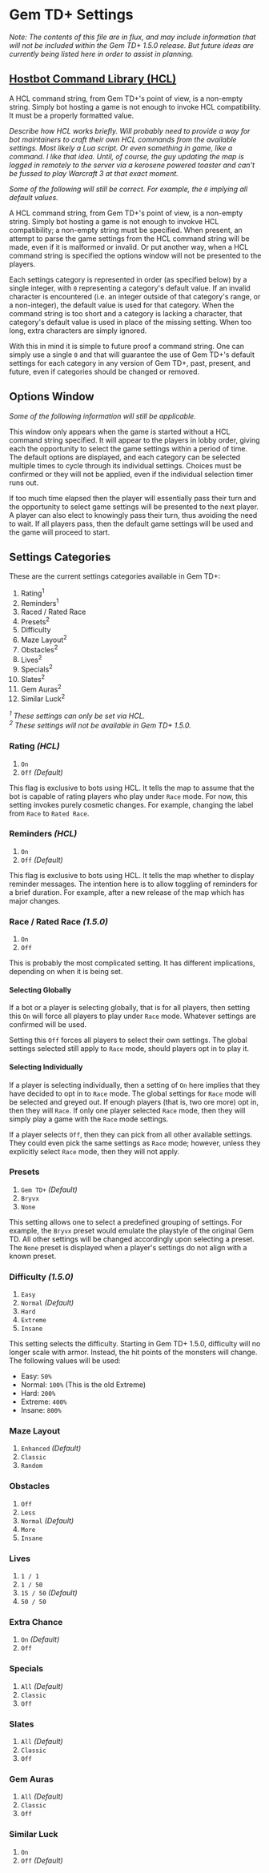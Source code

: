 # Gem TD+ Settings

_Note: The contents of this file are in flux, and may include information that
will not be included within the Gem TD+ 1.5.0 release. But future ideas are
currently being listed here in order to assist in planning._

## [Hostbot Command Library (HCL)][1]

A HCL command string, from Gem TD+'s point of view, is a non-empty string.
Simply bot hosting a game is not enough to invoke HCL compatibility. It must
be a properly formatted value.

_Describe how HCL works briefly. Will probably need to provide a way for bot
maintainers to craft their own HCL commands from the available settings. Most
likely a Lua script. Or even something in game, like a command. I like that
idea. Until, of course, the guy updating the map is logged in remotely to the
server via a kerosene powered toaster and can't be fussed to play Warcraft 3
at that exact moment._

_Some of the following will still be correct. For example, the `0` implying
all default values._

A HCL command string, from Gem TD+'s point of view, is a non-empty string.
Simply bot hosting a game is not enough to invokve HCL compatibility; a
non-empty string must be specified.  When present, an attempt to parse the
game settings from the HCL command string will be made, even if it is
malformed or invalid.  Or put another way, when a HCL command string is
specified the options window will not be presented to the players.

Each settings category is represented in order (as specified below) by a
single integer, with `0` representing a category's default value.  If an
invalid character is encountered (i.e. an integer outside of that category's
range, or a non-integer), the default value is used for that category.  When
the command string is too short and a category is lacking a character, that
category's default value is used in place of the missing setting.  When too
long, extra characters are simply ignored.

With this in mind it is simple to future proof a command string.  One can
simply use a single `0` and that will guarantee the use of Gem TD+'s default
settings for each category in any version of Gem TD+, past, present, and
future, even if categories should be changed or removed.

[1]: http://www.wc3c.net/showthread.php?p=1094560

## Options Window

_Some of the following information will still be applicable._

This window only appears when the game is started without a HCL command string
specified.  It will appear to the players in lobby order, giving each the
opportunity to select the game settings within a period of time.  The default
options are displayed, and each category can be selected multiple times to
cycle through its individual settings.  Choices must be confirmed or they will
not be applied, even if the individual selection timer runs out.

If too much time elapsed then the player will essentially pass their turn and
the opportunity to select game settings will be presented to the next player.
A player can also elect to knowingly pass their turn, thus avoiding the need
to wait.  If all players pass, then the default game settings will be used and
the game will proceed to start.

## Settings Categories

These are the current settings categories available in Gem TD+:

01. Rating<sup>1</sup>
02. Reminders<sup>1</sup>
03. Raced / Rated Race
04. Presets<sup>2</sup>
05. Difficulty
06. Maze Layout<sup>2</sup>
07. Obstacles<sup>2</sup>
08. Lives<sup>2</sup>
09. Specials<sup>2</sup>
10. Slates<sup>2</sup>
11. Gem Auras<sup>2</sup>
12. Similar Luck<sup>2</sup>

_<sup>1</sup> These settings can only be set via HCL._\
_<sup>2</sup> These settings will not be available in Gem TD+ 1.5.0._

### Rating _(HCL)_

1. `On`
2. `Off` _(Default)_

This flag is exclusive to bots using HCL. It tells the map to assume that the
bot is capable of rating players who play under `Race` mode. For now, this
setting invokes purely cosmetic changes. For example, changing the label from
`Race` to `Rated Race`.

### Reminders _(HCL)_

1. `On`
2. `Off` _(Default)_

This flag is exclusive to bots using HCL. It tells the map whether to display
reminder messages. The intention here is to allow toggling of reminders for a
brief duration. For example, after a new release of the map which has major
changes.

### Race / Rated Race _(1.5.0)_

1. `On`
2. `Off`

This is probably the most complicated setting. It has different implications,
depending on when it is being set.

#### Selecting Globally

If a bot or a player is selecting globally, that is for all players, then
setting this `On` will force all players to play under `Race` mode. Whatever
settings are confirmed will be used.

Setting this `Off` forces all players to select their own settings. The global
settings selected still apply to `Race` mode, should players opt in to play
it.

#### Selecting Individually

If a player is selecting individually, then a setting of `On` here implies
that they have decided to opt in to `Race` mode. The global settings for
`Race` mode will be selected and greyed out. If enough players (that is, two
ore more) opt in, then they will `Race`. If only one player selected `Race`
mode, then they will simply play a game with the `Race` mode settings.

If a player selects `Off`, then they can pick from all other available
settings. They could even pick the same settings as `Race` mode; however,
unless they explicitly select `Race` mode, then they will not apply.

### Presets

1. `Gem TD+` _(Default)_
2. `Bryvx`
3. `None`

This setting allows one to select a predefined grouping of settings. For
example, the `Bryvx` preset would emulate the playstyle of the original Gem
TD. All other settings will be changed accordingly upon selecting a preset.
The `None` preset is displayed when a player's settings do not align with a
known preset.

### Difficulty _(1.5.0)_

1. `Easy`
2. `Normal` _(Default)_
3. `Hard`
4. `Extreme`
5. `Insane`

This setting selects the difficulty. Starting in Gem TD+ 1.5.0, difficulty
will no longer scale with armor. Instead, the hit points of the monsters will
change. The following values will be used:

- Easy: `50%`
- Normal: `100%` (This is the old Extreme)
- Hard: `200%`
- Extreme: `400%`
- Insane: `800%`

### Maze Layout

1. `Enhanced` _(Default)_
2. `Classic`
3. `Random`

### Obstacles

1. `Off`
2. `Less`
3. `Normal` _(Default)_
4. `More`
5. `Insane`

### Lives

1. `1 / 1`
2. `1 / 50`
3. `15 / 50` _(Default)_
4. `50 / 50`

### Extra Chance

1. `On` _(Default)_
2. `Off`

### Specials

1. `All` _(Default)_
2. `Classic`
3. `Off`

### Slates

1. `All` _(Default)_
2. `Classic`
3. `Off`

### Gem Auras

1. `All` _(Default)_
2. `Classic`
3. `Off`

### Similar Luck

1. `On`
2. `Off` _(Default)_
